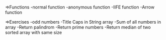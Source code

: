
=>Functions
-normal function
-anonymous function
-IIFE function
-Arrow function

=>Exercises
-odd numbers
-Title Caps in String array
-Sum of all numbers in array
-Return palindrom
-Return prime numbers
-Return median of two sorted array with same size
